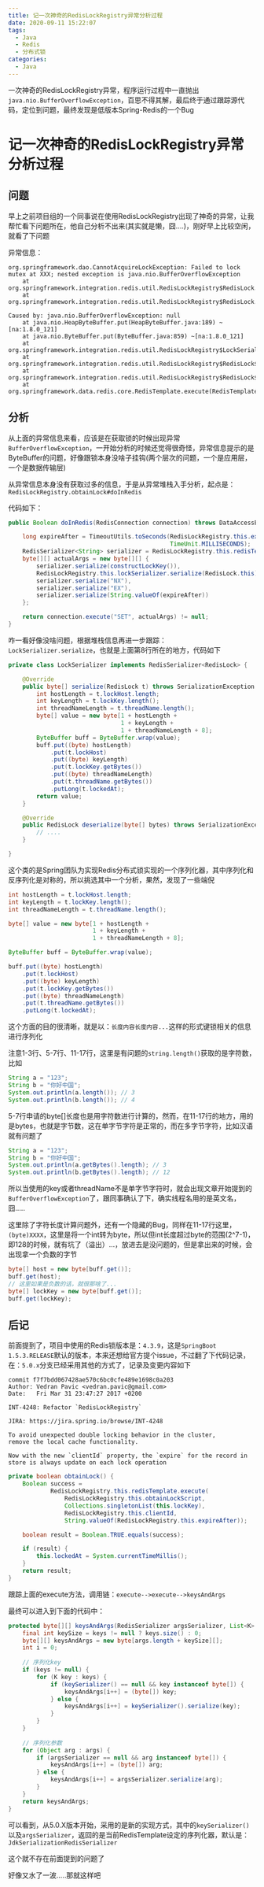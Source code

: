 ```yaml
---
title: 记一次神奇的RedisLockRegistry异常分析过程
date: 2020-09-11 15:22:07
tags: 
  - Java
  - Redis
  - 分布式锁
categories:
  - Java
---
```


一次神奇的RedisLockRegistry异常，程序运行过程中一直抛出`java.nio.BufferOverflowException`，百思不得其解，最后终于通过跟踪源代码，定位到问题，最终发现是低版本Spring-Redis的一个Bug

<!--more-->

# 记一次神奇的RedisLockRegistry异常分析过程

## 问题

早上之前项目组的一个同事说在使用RedisLockRegistry出现了神奇的异常，让我帮忙看下问题所在，他自己分析不出来(其实就是懒，囧....)，刚好早上比较空闲，就看了下问题

异常信息：

```shell
org.springframework.dao.CannotAcquireLockException: Failed to lock mutex at XXX; nested exception is java.nio.BufferOverflowException
	at org.springframework.integration.redis.util.RedisLockRegistry$RedisLock.rethrowAsLockException(RedisLockRegistry.java:362) 
	at org.springframework.integration.redis.util.RedisLockRegistry$RedisLock.lock(RedisLockRegistry.java:356) 
```

```shell
Caused by: java.nio.BufferOverflowException: null
	at java.nio.HeapByteBuffer.put(HeapByteBuffer.java:189) ~[na:1.8.0_121]
	at java.nio.ByteBuffer.put(ByteBuffer.java:859) ~[na:1.8.0_121]
	at org.springframework.integration.redis.util.RedisLockRegistry$LockSerializer.serialize(RedisLockRegistry.java:620) 
	at org.springframework.integration.redis.util.RedisLockRegistry$RedisLock$1.doInRedis(RedisLockRegistry.java:438) 
	at org.springframework.integration.redis.util.RedisLockRegistry$RedisLock$1.doInRedis(RedisLockRegistry.java:423) 
	at org.springframework.data.redis.core.RedisTemplate.execute(RedisTemplate.java:207)
```

## 分析

从上面的异常信息来看，应该是在获取锁的时候出现异常`BufferOverflowException`，一开始分析的时候还觉得很奇怪，异常信息提示的是ByteBuffer的问题，好像跟锁本身没啥子挂钩(两个层次的问题，一个是应用层，一个是数据传输层)

从异常信息本身没有获取过多的信息，于是从异常堆栈入手分析，起点是：`RedisLockRegistry.obtainLock#doInRedis`

代码如下：

```java
public Boolean doInRedis(RedisConnection connection) throws DataAccessException {

    long expireAfter = TimeoutUtils.toSeconds(RedisLockRegistry.this.expireAfter,
                                              TimeUnit.MILLISECONDS);
    RedisSerializer<String> serializer = RedisLockRegistry.this.redisTemplate.getStringSerializer();
    byte[][] actualArgs = new byte[][] {
        serializer.serialize(constructLockKey()),
        RedisLockRegistry.this.lockSerializer.serialize(RedisLock.this),
        serializer.serialize("NX"),
        serializer.serialize("EX"),
        serializer.serialize(String.valueOf(expireAfter))
    };

    return connection.execute("SET", actualArgs) != null;
}
```

咋一看好像没啥问题，根据堆栈信息再进一步跟踪：`LockSerializer.serialize`，也就是上面第8行所在的地方，代码如下

```java
private class LockSerializer implements RedisSerializer<RedisLock> {

    @Override
    public byte[] serialize(RedisLock t) throws SerializationException {
        int hostLength = t.lockHost.length;
        int keyLength = t.lockKey.length();
        int threadNameLength = t.threadName.length();
        byte[] value = new byte[1 + hostLength +
                                1 + keyLength +
                                1 + threadNameLength + 8];
        ByteBuffer buff = ByteBuffer.wrap(value);
        buff.put((byte) hostLength)
            .put(t.lockHost)
            .put((byte) keyLength)
            .put(t.lockKey.getBytes())
            .put((byte) threadNameLength)
            .put(t.threadName.getBytes())
            .putLong(t.lockedAt);
        return value;
    }

    @Override
    public RedisLock deserialize(byte[] bytes) throws SerializationException {
        // ....
    }

}
```

这个类的是Spring团队为实现Redis分布式锁实现的一个序列化器，其中序列化和反序列化是对称的，所以挑选其中一个分析，果然，发现了一些端倪

```java
int hostLength = t.lockHost.length;
int keyLength = t.lockKey.length();
int threadNameLength = t.threadName.length();

byte[] value = new byte[1 + hostLength +
                        1 + keyLength +
                        1 + threadNameLength + 8];

ByteBuffer buff = ByteBuffer.wrap(value);

buff.put((byte) hostLength)
    .put(t.lockHost)
    .put((byte) keyLength)
    .put(t.lockKey.getBytes())
    .put((byte) threadNameLength)
    .put(t.threadName.getBytes())
    .putLong(t.lockedAt);
```

这个方面的目的很清晰，就是以：`长度内容长度内容...`这样的形式键锁相关的信息进行序列化

注意1-3行、5-7行、11-17行，这里是有问题的`string.length()`获取的是字符数，比如

```java
String a = "123";
String b = "你好中国";
System.out.println(a.length()); // 3
System.out.println(b.length()); // 4
```

5-7行申请的byte[]长度也是用字符数进行计算的，然而，在11-17行的地方，用的是bytes，也就是字节数，这在单字节字符是正常的，而在多字节字符，比如汉语就有问题了

```java
String a = "123";
String b = "你好中国";
System.out.println(a.getBytes().length); // 3
System.out.println(b.getBytes().length); // 12
```

所以当使用的key或者threadName不是单字节字符时，就会出现文章开始提到的`BufferOverflowException`了，跟同事确认了下，确实线程名用的是英文名，囧.....

这里除了字符长度计算问题外，还有一个隐藏的Bug，同样在11-17行这里，`(byte)XXXX`，这里是将一个int转为byte，所以但int长度超过byte的范围(2^7-1)，即128的时候，就有坑了（溢出）...，放进去是没问题的，但是拿出来的时候，会出现拿一个负数的字节

```java
byte[] host = new byte[buff.get()];
buff.get(host);
// 这里如果是负数的话，就很那啥了...
byte[] lockKey = new byte[buff.get()];
buff.get(lockKey);
```

## 后记

前面提到了，项目中使用的Redis锁版本是：`4.3.9`，这是`SpringBoot 1.5.3.RELEASE`默认的版本，本来还想给官方提个issue，不过翻了下代码记录，在：`5.0.x`分支已经采用其他的方式了，记录及变更内容如下

```shell
commit f7f7bdd067428ae570c6bc0cfe489e1698c0a203
Author: Vedran Pavic <vedran.pavic@gmail.com>
Date:   Fri Mar 31 23:47:27 2017 +0200

INT-4248: Refactor `RedisLockRegistry`

JIRA: https://jira.spring.io/browse/INT-4248

To avoid unexpected double locking behavior in the cluster,
remove the local cache functionality.

Now with the new `clientId` property, the `expire` for the record in
store is always update on each lock operation
```

```java
private boolean obtainLock() {
	Boolean success =
			RedisLockRegistry.this.redisTemplate.execute(
				RedisLockRegistry.this.obtainLockScript,
				Collections.singletonList(this.lockKey), 
				RedisLockRegistry.this.clientId,
				String.valueOf(RedisLockRegistry.this.expireAfter));

	boolean result = Boolean.TRUE.equals(success);

	if (result) {
		this.lockedAt = System.currentTimeMillis();
	}
	return result;
}
```

跟踪上面的execute方法，调用链：`execute-->execute-->keysAndArgs`

最终可以进入到下面的代码中：

```java
protected byte[][] keysAndArgs(RedisSerializer argsSerializer, List<K> keys, Object[] args) {
    final int keySize = keys != null ? keys.size() : 0;
    byte[][] keysAndArgs = new byte[args.length + keySize][];
    int i = 0;
    
    // 序列化key
    if (keys != null) {
        for (K key : keys) {
            if (keySerializer() == null && key instanceof byte[]) {
                keysAndArgs[i++] = (byte[]) key;
            } else {
                keysAndArgs[i++] = keySerializer().serialize(key);
            }
        }
    }
    
    // 序列化参数
    for (Object arg : args) {
        if (argsSerializer == null && arg instanceof byte[]) {
            keysAndArgs[i++] = (byte[]) arg;
        } else {
            keysAndArgs[i++] = argsSerializer.serialize(arg);
        }
    }
    return keysAndArgs;
}
```

可以看到，从5.0.X版本开始，采用的是新的实现方式，其中的`keySerializer()`以及`argsSerializer`，返回的是当前RedisTemplate设定的序列化器，默认是：`JdkSerializationRedisSerializer`

这个就不存在前面提到的问题了

好像又水了一波.....那就这样吧